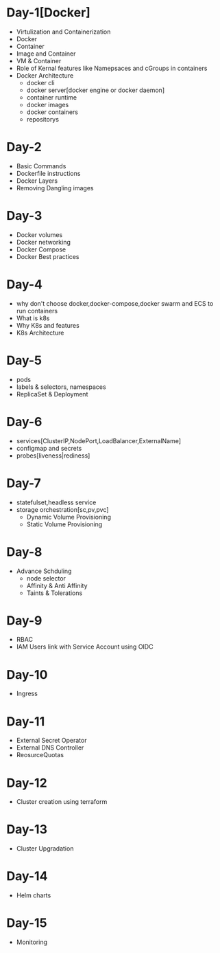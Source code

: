 # Day-1[Docker]
- Virtulization and Containerization
- Docker
- Container
- Image and Container
- VM & Container
- Role of Kernal features like Namepsaces and cGroups in containers
- Docker Architecture
  - docker cli
  - docker server[docker engine or docker daemon]
  - container runtime
  - docker images
  - docker containers
  - repositorys
# Day-2
- Basic Commands
- Dockerfile instructions
- Docker Layers
- Removing Dangling images
# Day-3
- Docker volumes 
- Docker networking
- Docker Compose
- Docker Best practices
# Day-4
- why don't choose docker,docker-compose,docker swarm and ECS to run containers
- What is k8s
- Why K8s and features
- K8s Architecture
# Day-5
- pods
- labels & selectors, namespaces
- ReplicaSet & Deployment
# Day-6
- services[ClusterIP,NodePort,LoadBalancer,ExternalName]
- configmap and secrets
- probes[liveness|rediness]
# Day-7
- statefulset,headless service
- storage orchestration[sc,pv,pvc]
  - Dynamic Volume Provisioning
  - Static  Volume Provisioning
# Day-8
- Advance Schduling
  - node selector
  - Affinity & Anti Affinity
  - Taints & Tolerations
# Day-9
- RBAC
- IAM Users link with Service Account using OIDC
# Day-10
- Ingress
# Day-11
- External Secret Operator
- External DNS Controller
- ReosurceQuotas
# Day-12
- Cluster creation using terraform
# Day-13
- Cluster Upgradation
# Day-14
- Helm charts
# Day-15
- Monitoring




